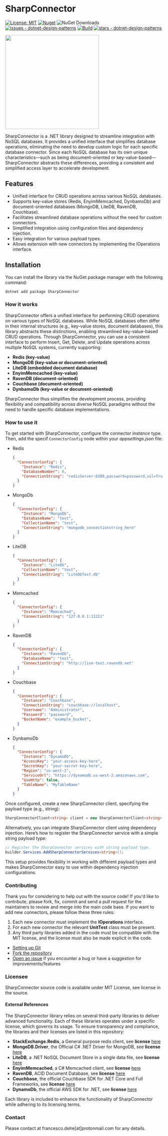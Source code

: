 # SharpConnector

[![License: MIT](https://img.shields.io/badge/License-MIT-yellow.svg)](https://opensource.org/licenses/MIT)
[![Nuget](https://img.shields.io/nuget/v/SharpConnector?style=plastic)](https://www.nuget.org/packages/SharpConnector)
![NuGet Downloads](https://img.shields.io/nuget/dt/SharpConnector)
[![issues - dotnet-design-patterns](https://img.shields.io/github/issues/engineering87/SharpConnector)](https://github.com/engineering87/SharpConnector/issues)
[![Build](https://github.com/engineering87/SharpConnector/actions/workflows/dotnet.yml/badge.svg)](https://github.com/engineering87/SharpConnector/actions/workflows/dotnet.yml)
[![stars - dotnet-design-patterns](https://img.shields.io/github/stars/engineering87/SharpConnector?style=social)](https://github.com/engineering87/SharpConnector)

<img src="https://github.com/engineering87/SharpConnector/blob/main/sharpconnector_logo.jpg" width="300">

SharpConnector is a .NET library designed to streamline integration with NoSQL databases. It provides a unified interface that simplifies database operations, eliminating the need to develop custom logic for each specific database connector. Since each NoSQL database has its own unique characteristics—such as being document-oriented or key-value-based—SharpConnector abstracts these differences, providing a consistent and simplified access layer to accelerate development.

## Features

- Unified interface for CRUD operations across various NoSQL databases.
- Supports key-value stores (Redis, EnyimMemcached, DynbamoDb) and document-oriented databases (MongoDB, LiteDB, RavenDB, Couchbase).
- Facilitates streamlined database operations without the need for custom connectors.
- Simplified integration using configuration files and dependency injection.
- Easy integration for various payload types.
- Allows extension with new connectors by implementing the IOperations interface.

## Installation

You can install the library via the NuGet package manager with the following command:

```bash
dotnet add package SharpConnector
```

### How it works
SharpConnector offers a unified interface for performing CRUD operations on various types of NoSQL databases. While NoSQL databases often differ in their internal structures (e.g., key-value stores, document databases), this library abstracts these distinctions, enabling streamlined key-value-based CRUD operations.
Through SharpConnector, you can use a consistent interface to perform Insert, Get, Delete, and Update operations across multiple NoSQL systems, currently supporting:

* **Redis (key-value)**
* **MongoDB (key-value or document-oriented)**
* **LiteDB (embedded document database)**
* **EnyimMemcached (key-value)**
* **RavenDB (document-oriented)**
* **Couchbase (document-oriented)**
* **DynbamoDb (key-value or document-oriented)**

SharpConnector thus simplifies the development process, providing flexibility and compatibility across diverse NoSQL paradigms without the need to handle specific database implementations.

### How to use it
To get started with SharpConnector, configure the connector *instance* type. 
Then, add the specif `ConnectorConfig` node within your *appsettings.json* file:

- Redis
	```json
	{
	  "ConnectorConfig": {
		"Instance": "Redis",
		"DatabaseNumber": 0,
		"ConnectionString": "redisServer:6380,password=password,ssl=True,abortConnect=False"
	  }
	}
	```
- MongoDb
	```json
	{
	  "ConnectorConfig": {
		"Instance": "MongoDb",
		"DatabaseName": "test",
		"CollectionName": "test",
		"ConnectionString": "mongodb_connectionstring_here"
	  }
	}
	```
	
- LiteDB
	```json
	{
	  "ConnectorConfig": {
		"Instance": "LiteDb",
		"CollectionName": "test",
		"ConnectionString": "LiteDbTest.db"
	  }
	}
	```

- Memcached
	```json
	{
	  "ConnectorConfig": {
		"Instance": "Memcached",
		"ConnectionString": "127.0.0.1:11211"
	  }
	}
	```
	
- RavenDB
	```json
	{
	  "ConnectorConfig": {
		"Instance": "RavenDb",
		"DatabaseName": "test",
		"ConnectionString": "http://live-test.ravendb.net"
	  }
	}
	```

- Couchbase
	```json
	{
	  "ConnectorConfig": {
		"Instance": "Couchbase",
		"ConnectionString": "couchbase://localhost",
		"Username": "Administrator",
		"Password": "password",
		"BucketName": "example_bucket",
	  }
	}
	```

- DynbamoDb
	```json
	{
	  "ConnectorConfig": {
		"Instance": "DynamoDb",
		"AccessKey": "your-access-key-here",
		"SecretKey": "your-secret-key-here",
		"Region": "us-west-2",
		"ServiceUrl": "https://dynamodb.us-west-2.amazonaws.com",
		"UseHttp": false,
		"TableName": "MyTableName"
	  }
	}
	```

Once configured, create a new SharpConnector client, specifying the payload type (e.g., string):

```csharp
SharpConnectorClient<string> client = new SharpConnectorClient<string>()
```

Alternatively, you can integrate SharpConnector client using dependency injection. Here’s how to register the SharpConnector service with a simple string payload type:

```csharp
// Register the SharpConnector services with string payload type.
builder.Services.AddSharpConnectorServices<string>();
```
This setup provides flexibility in working with different payload types and makes SharpConnector easy to use within dependency injection configurations.

### Contributing
Thank you for considering to help out with the source code!
If you'd like to contribute, please fork, fix, commit and send a pull request for the maintainers to review and merge into the main code base.
If you want to add new connectors, please follow these three rules: 

1) Each new connector must implement the **IOperations** interface.
2) For each new connector the relevant **UnitTest** class must be present.
3) Any third party libraries added in the code must be compatible with the MIT license, and the license must also be made explicit in the code.

 * [Setting up Git](https://docs.github.com/en/get-started/getting-started-with-git/set-up-git)
 * [Fork the repository](https://docs.github.com/en/pull-requests/collaborating-with-pull-requests/working-with-forks/fork-a-repo)
 * [Open an issue](https://github.com/engineering87/SharpConnector/issues) if you encounter a bug or have a suggestion for improvements/features

### Licensee
SharpConnector source code is available under MIT License, see license in the source.

#### External References
The SharpConnector library relies on several third-party libraries to deliver advanced functionality. 
Each of these libraries operates under a specific license, which governs its usage. To ensure transparency and compliance, the libraries and their licenses are listed in this repository:

* **StackExchange.Redis**, a General purpose redis client, see **license** [here](https://github.com/StackExchange/StackExchange.Redis/blob/main/LICENSE)
* **MongoDB.Driver**, the Official C# .NET Driver for MongoDB, see **license** [here](https://github.com/mongodb/mongo-csharp-driver/blob/main/LICENSE.md)
* **LiteDB**, a .NET NoSQL Document Store in a single data file, see **license** [here](https://github.com/mbdavid/LiteDB/blob/master/LICENSE)
* **EnyimMemcached**, a C# Memcached client, see **license** [here](https://github.com/enyim/EnyimMemcached/blob/develop/LICENSE)
* **RavenDB**, ACID Document Database, see **license** [here](https://github.com/ravendb/ravendb/blob/v6.2/LICENSE.txt)
* **Couchbase**, the official Couchbase SDK for .NET Core and Full Frameworks, see **license** [here](https://github.com/couchbase/couchbase-net-client/blob/master/LICENSE)
* **DynamoDb**, the official AWS SDK for .NET, see **license** [here](https://github.com/aws/aws-sdk-net/blob/main/License.txt)

Each library is included to enhance the functionality of SharpConnector while adhering to its licensing terms.

### Contact
Please contact at francesco.delre[at]protonmail.com for any details.

